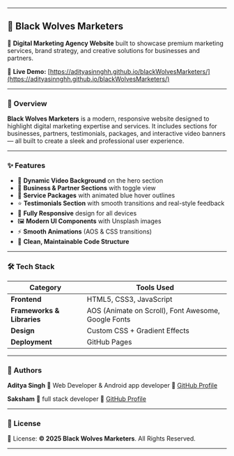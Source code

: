 
---

## 🐺 Black Wolves Marketers

🚀 **Digital Marketing Agency Website** built to showcase premium marketing services, brand strategy, and creative solutions for businesses and partners.

🔗 **Live Demo:** [https://adityasinnghh.github.io/blackWolvesMarketers/](https://adityasinnghh.github.io/blackWolvesMarketers/)

---

### 🖤 Overview

**Black Wolves Marketers** is a modern, responsive website designed to highlight digital marketing expertise and services.
It includes sections for businesses, partners, testimonials, packages, and interactive video banners — all built to create a sleek and professional user experience.

---

### ✨ Features

* 🎥 **Dynamic Video Background** on the hero section
* 💼 **Business & Partner Sections** with toggle view
* 🧩 **Service Packages** with animated blue hover outlines
* ⭐ **Testimonials Section** with smooth transitions and real-style feedback
* 📱 **Fully Responsive** design for all devices
* 🖼️ **Modern UI Components** with Unsplash images
* ⚡ **Smooth Animations** (AOS & CSS transitions)
* 🧠 **Clean, Maintainable Code Structure**

---

### 🛠️ Tech Stack

| Category                   | Tools Used                                          |
| -------------------------- | --------------------------------------------------- |
| **Frontend**               | HTML5, CSS3, JavaScript                             |
| **Frameworks & Libraries** | AOS (Animate on Scroll), Font Awesome, Google Fonts |
| **Design**                 | Custom CSS + Gradient Effects                       |
| **Deployment**             | GitHub Pages                                        |

---

### 👤 Authors

**Aditya Singh** 
🎯 Web Developer & Android app developer
💼 [GitHub Profile](https://github.com/adityasinnghh)

**Saksham**
🎯 full stack developer
💼 [GitHub Profile](https://github.com/heyysaksham)

---

### 📜 License

🧾 License: **© 2025 Black Wolves Marketers**. All Rights Reserved.


---
